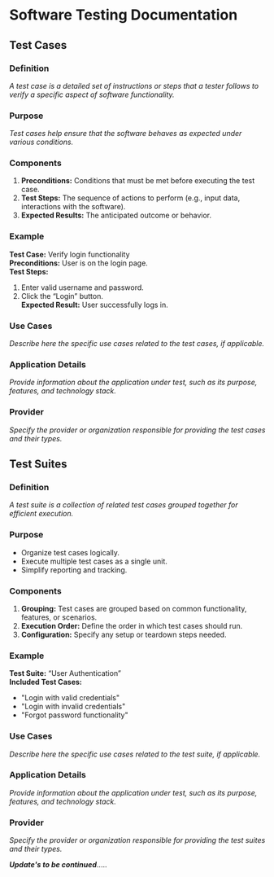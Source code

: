 # Software Testing Documentation

## Test Cases

### Definition
*A test case is a detailed set of instructions or steps that a tester follows to verify a specific aspect of software functionality.*

### Purpose     
*Test cases help ensure that the software behaves as expected under various conditions.*

### Components
1. **Preconditions:** Conditions that must be met before executing the test case.
2. **Test Steps:** The sequence of actions to perform (e.g., input data, interactions with the software).
3. **Expected Results:** The anticipated outcome or behavior.

### Example
**Test Case:** Verify login functionality  
**Preconditions:** User is on the login page.  
**Test Steps:**  
1. Enter valid username and password.  
2. Click the “Login” button.  
**Expected Result:** User successfully logs in.

### Use Cases
*Describe here the specific use cases related to the test cases, if applicable.*

### Application Details
*Provide information about the application under test, such as its purpose, features, and technology stack.*

### Provider
*Specify the provider or organization responsible for providing the test cases and their types.*

## Test Suites

### Definition
*A test suite is a collection of related test cases grouped together for efficient execution.*

### Purpose
- Organize test cases logically.
- Execute multiple test cases as a single unit.
- Simplify reporting and tracking.

### Components
1. **Grouping:** Test cases are grouped based on common functionality, features, or scenarios.
2. **Execution Order:** Define the order in which test cases should run.
3. **Configuration:** Specify any setup or teardown steps needed.

### Example
**Test Suite:** “User Authentication”  
**Included Test Cases:**
- "Login with valid credentials"
- "Login with invalid credentials"
- "Forgot password functionality"

### Use Cases
*Describe here the specific use cases related to the test suite, if applicable.*

### Application Details
*Provide information about the application under test, such as its purpose, features, and technology stack.*

### Provider
*Specify the provider or organization responsible for providing the test suites and their types.*










***Update's to be continued***.....
